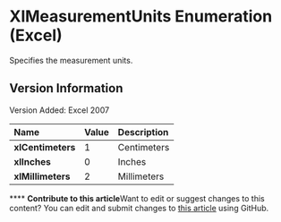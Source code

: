 
# XlMeasurementUnits Enumeration (Excel)

Specifies the measurement units.


## Version Information

Version Added: Excel 2007 



|**Name**|**Value**|**Description**|
|:-----|:-----|:-----|
| **xlCentimeters**|1|Centimeters|
| **xlInches**|0|Inches|
| **xlMillimeters**|2|Millimeters|

****   **Contribute to this article**Want to edit or suggest changes to this content? You can edit and submit changes to  [this article](https://github.com/jhershey00/VBA_Excel_Test/OpenXMLCon/articles/c0cdf10e-c0dc-a04c-5000-80c086bcdac6.md) using GitHub.

